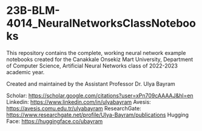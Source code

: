 # 23B-BLM-4014_NeuralNetworksClassNotebooks
This repository contains the complete, working neural network example notebooks created for the Canakkale Onsekiz Mart University, Department of Computer Science, Artificial Neural Networks class of 2022-2023 academic year.

Created and maintained by the Assistant Professor Dr. Ulya Bayram

Scholar: https://scholar.google.com/citations?user=xPn709cAAAAJ&hl=en
Linkedin: https://www.linkedin.com/in/ulyabayram
Avesis: https://avesis.comu.edu.tr/ulyabayram
ResearchGate: https://www.researchgate.net/profile/Ulya-Bayram/publications
Hugging Face: https://huggingface.co/ubayram
